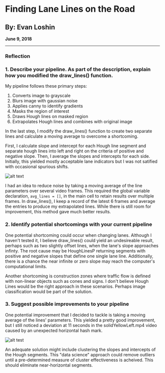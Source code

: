 # **Finding Lane Lines on the Road** 

## By: Evan Loshin
**June 9, 2018**

---

[//]: # (Image References)

[image1]: ./test_images_output/first_attempt.png "First Attempt"
[image2]: ./test_images_output/hash_mark.png "Hash Mark"

### Reflection

### 1. Describe your pipeline. As part of the description, explain how you modified the draw_lines() function.

My pipeline follows these primary steps:
  1. Converts image to grayscale
  1. Blurs image with gaussian noise
  1. Applies canny to identify gradients
  1. Masks the region of interest
  1. Draws Hough lines on masked region
  1. Extrapolates Hough lines and combines with original image

In the last step, I modify the draw_lines() function to create two separate lines and calculate a moving average to overcome a shortcoming.

First, I calculate slope and intercept for each Hough line segment and separate hough lines into left and right on the criteria of positive and negative slope. Then, I average the slopes and intercepts for each side. Initially, this yielded mostly acceptable lane indicators but I was not satified with occasional spurious shifts.

![alt text][image1]

I had an idea to reduce noise by taking a moving average of the line parameters over several video frames. This required the global variable declaration, `avg_lines = []`, in the main cell to retain results over multiple frames. In draw_lines(), I keep a record of the latest 6 frames and average the entries to produce my extrapolated lines. While there is still room for improvement, this method gave much better results.


### 2. Identify potential shortcomings with your current pipeline


One potential shortcoming could occur when changing lanes. Although I haven't tested it, I believe draw_lines() could yield an undesireable result, perhaps such as two slightly offset lines, when the lane's slope approaches infinty. The root cause may be HoughLinesP returning segments with positive and negative slopes that define one single lane line. Additionally, there is a chance the near infinite or zero slope may reach the computer's computational limits.

Another shortcoming is construction zones where traffic flow is defined with non-linear objects such as cones and signs. I don't believe Hough Lines would be the right approach in these scenarios. Perhaps image classification would be part of the solution.


### 3. Suggest possible improvements to your pipeline

One potential improvement that I decided to tackle is taking a moving average of the lines' parameters. This yielded a pretty good improvement, but I still noticed a deviation at 11 seconds in the solidYellowLeft.mp4 video caused by an unexpected horizontal hash mark.

![alt test][image2]

An adequate solution might include clustering the slopes and intercepts of the Hough segments. This "data science" approach could remove outliers until a pre-determined measure of cluster effectiveness is acheived. This should eliminate near-horizontal segments.
